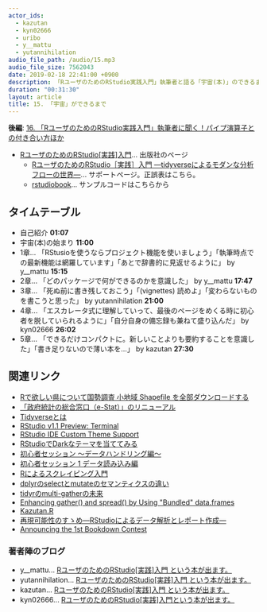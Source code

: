 ```yaml
---
actor_ids:
  - kazutan
  - kyn02666
  - uribo
  - y__mattu
  - yutannihilation
audio_file_path: /audio/15.mp3
audio_file_size: 7562043
date: 2019-02-18 22:41:00 +0900
description: 「RユーザのためのRStudio実践入門」執筆者と語る「宇宙(本)」のできるまで。担当ページの内容、書いている際に思っていたことなどを聞きました。
duration: "00:31:30"
layout: article
title: 15. 「宇宙」ができるまで
---
```


**後編**: [16. 「RユーザのためのRStudio実践入門」執筆者に聞く！パイプ演算子との付き合い方ほか](https://rlangradio.org/episode/16)

- [RユーザのためのRStudio[実践]入門](https://gihyo.jp/book/2018/978-4-7741-9853-8)... 出版社のページ
    - [RユーザのためのRStudio［実践］入門 ―tidyverseによるモダンな分析フローの世界―](https://gihyo.jp/book/2018/978-4-7741-9853-8/support)... サポートページ。正誤表はこちら。
    - [rstudiobook](https://github.com/ghmagazine/rstudiobooksample)... サンプルコードはこちらから

## タイムテーブル

- 自己紹介 **01:07**
- 宇宙(本)の始まり **11:00**
- 1章... 「RStusioを使うならプロジェクト機能を使いましょう」「執筆時点での最新機能は網羅しています」「あとで辞書的に見返せるように」 by y__mattu **15:15**
- 2章... 「どのパッケージで何ができるのかを意識した」 by y__mattu **17:47**
- 3章... 「死ぬ前に書き残しておこう」「(vignettes) 読めよ」「変わらないものを書こうと思った」 by yutannihilation **21:00**
- 4章... 「エスカレータ式に理解していって、最後のページをめくる時に初心者を脱していられるように」「自分自身の備忘録も兼ねて盛り込んだ」 by kyn02666 **26:02**
- 5章... 「できるだけコンパクトに。新しいことよりも要約することを意識した」「書き足りないので薄い本を...」 by kazutan **27:30**

## 関連リンク

- [Rで欲しい県について国勢調査 小地域 Shapefile を全部ダウンロードする](https://y-mattu.hatenablog.com/entry/2017/07/28/165432)
- [「政府統計の総合窓口（e-Stat）」のリニューアル](http://www.soumu.go.jp/menu_news/s-news/01toukei10_01000001.html)
- [Tidyverseとは](https://www.slideshare.net/yutannihilation/tidyverse)
- [RStudio v1.1 Preview: Terminal](https://blog.rstudio.com/2017/08/11/rstudio-v1-1-preview-terminal/)
- [RStudio IDE Custom Theme Support](https://blog.rstudio.com/2018/10/29/rstudio-ide-custom-theme-support/)
- [RStudioでDarkなテーマを当ててみる](https://kazutan.github.io/blog/2017/05/rstudio-dark-theme/)
- [初心者セッション 〜データハンドリング編〜](https://ymattu.github.io/TokyoR72/slide.html#/)
- [初心者セッション 1 データ読み込み編](https://ymattu.github.io/TokyoR73/slide.html#/)
- [Rによるスクレイピング入門](http://www.c-r.com/book/detail/1105)
- [dplyrのselectとmutateのセマンティクスの違い](https://speakerdeck.com/yutannihilation/dplyrfalseselecttomutatefalsesemanteikusufalsewei-i)
- [tidyrのmulti-gatherの未来](https://notchained.hatenablog.com/entry/tidyr-multi-gather)
- [Enhancing gather() and spread() by Using "Bundled" data.frames](https://yutani.rbind.io/post/enhancing-gather-and-spread-by-using-bundled-data-frames/)
- [Kazutan.R](https://kazutan.github.io/kazutanR/)
- [再現可能性のすゝめ―RStudioによるデータ解析とレポート作成― ](https://www.kyoritsu-pub.co.jp/bookdetail/9784320112438)
- [Announcing the 1st Bookdown Contest](https://blog.rstudio.com/2018/07/27/first-bookdown-contest/)

### 著者陣のブログ

- y__mattu... [RユーザのためのRStudio[実践]入門 という本が出ます。](https://y-mattu.hatenablog.com/entry/2018/06/04/185922)
- yutannihilation... [RユーザのためのRStudio[実践]入門 という本が出ます。](https://notchained.hatenablog.com/entry/2018/06/21/214026)
- kazutan... [RユーザのためのRStudio[実践]入門 という本が出ます。](https://medium.com/@kazutan/rユーザのためのrstudio-実践-入門-という本が出ます-935b3022f6c6)
- kyn02666... [RユーザのためのRStudio[実践]入門という本が出ます。](https://das-kino.hatenablog.com/entry/2018/06/17/145712)
